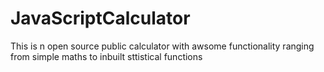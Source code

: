 # JavaScriptCalculator
This is n open source public calculator with awsome functionality ranging from simple maths to inbuilt sttistical functions
